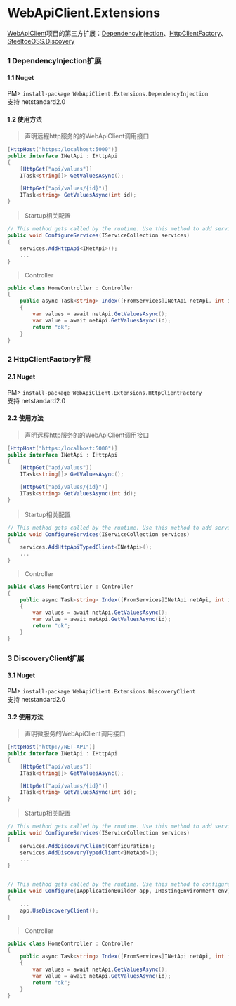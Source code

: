 # WebApiClient.Extensions
[WebApiClient](https://github.com/dotnetcore/WebApiClient)项目的第三方扩展：[DependencyInjection](https://github.com/aspnet/DependencyInjection)、[HttpClientFactory](https://github.com/aspnet/HttpClientFactory)、[SteeltoeOSS.Discovery](https://github.com/SteeltoeOSS/Discovery)


### 1 DependencyInjection扩展

#### 1.1 Nuget
PM> `install-package WebApiClient.Extensions.DependencyInjection`
<br/>支持 netstandard2.0 

#### 1.2 使用方法
> 声明远程http服务的的WebApiClient调用接口

```c#
[HttpHost("https:/localhost:5000")]
public interface INetApi : IHttpApi
{
    [HttpGet("api/values")]
    ITask<string[]> GetValuesAsync();

    [HttpGet("api/values/{id}")]
    ITask<string> GetValuesAsync(int id);
}
```

> Startup相关配置

```c#
// This method gets called by the runtime. Use this method to add services to the container.
public void ConfigureServices(IServiceCollection services)
{
    services.AddHttpApi<INetApi>();
    ...
}
```

> Controller

```c#
public class HomeController : Controller
{
    public async Task<string> Index([FromServices]INetApi netApi, int id = 0)
    {
        var values = await netApi.GetValuesAsync();
        var value = await netApi.GetValuesAsync(id);
        return "ok";
    }
}
```

### 2 HttpClientFactory扩展

#### 2.1 Nuget
PM> `install-package WebApiClient.Extensions.HttpClientFactory`
<br/>支持 netstandard2.0 

#### 2.2 使用方法
> 声明远程http服务的的WebApiClient调用接口

```c#
[HttpHost("https:/localhost:5000")]
public interface INetApi : IHttpApi
{
    [HttpGet("api/values")]
    ITask<string[]> GetValuesAsync();

    [HttpGet("api/values/{id}")]
    ITask<string> GetValuesAsync(int id);
}
```

> Startup相关配置

```c#
// This method gets called by the runtime. Use this method to add services to the container.
public void ConfigureServices(IServiceCollection services)
{
    services.AddHttpApiTypedClient<INetApi>();
    ...
}
```

> Controller

```c#
public class HomeController : Controller
{
    public async Task<string> Index([FromServices]INetApi netApi, int id = 0)
    {
        var values = await netApi.GetValuesAsync();
        var value = await netApi.GetValuesAsync(id);
        return "ok";
    }
}
```
### 3 DiscoveryClient扩展

#### 3.1 Nuget
PM> `install-package WebApiClient.Extensions.DiscoveryClient`
<br/>支持 netstandard2.0 

#### 3.2 使用方法
> 声明微服务的WebApiClient调用接口

```c#
[HttpHost("http://NET-API")]
public interface INetApi : IHttpApi
{
    [HttpGet("api/values")]
    ITask<string[]> GetValuesAsync();

    [HttpGet("api/values/{id}")]
    ITask<string> GetValuesAsync(int id);
}
```

> Startup相关配置

```c#
// This method gets called by the runtime. Use this method to add services to the container.
public void ConfigureServices(IServiceCollection services)
{
    services.AddDiscoveryClient(Configuration);
    services.AddDiscoveryTypedClient<INetApi>();
    ...
}


// This method gets called by the runtime. Use this method to configure the HTTP request pipeline.
public void Configure(IApplicationBuilder app, IHostingEnvironment env)
{
    ...
    app.UseDiscoveryClient();
}
```

> Controller

```c#
public class HomeController : Controller
{
    public async Task<string> Index([FromServices]INetApi netApi, int id = 0)
    {
        var values = await netApi.GetValuesAsync();
        var value = await netApi.GetValuesAsync(id);
        return "ok";
    }
}
```

